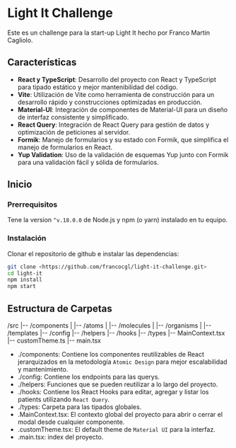 # Light It Challenge

Este es un challenge para la start-up Light It hecho por Franco Martin Cagliolo.

## Características

- **React y TypeScript**: Desarrollo del proyecto con React y TypeScript para tipado estático y mejor mantenibilidad del código.
- **Vite**: Utilización de Vite como herramienta de construcción para un desarrollo rápido y construcciones optimizadas en producción.
- **Material-UI**: Integración de componentes de Material-UI para un diseño de interfaz consistente y simplificado.
- **React Query**: Integración de React Query para gestión de datos y optimización de peticiones al servidor.
- **Formik**: Manejo de formularios y su estado con Formik, que simplifica el manejo de formularios en React.
- **Yup Validation**: Uso de la validación de esquemas Yup junto con Formik para una validación fácil y sólida de formularios.

## Inicio

### Prerrequisitos

Tene la version `^v.18.0.0` de Node.js y npm (o yarn) instalado en tu equipo.

### Instalación

Clonar el repositorio de github e instalar las dependencias:

```bash
git clone <https://github.com/francocgl/light-it-challenge.git>
cd light-it
npm install
npm start
```

## Estructura de Carpetas

/src
|-- /components
| |-- /atoms
| |-- /molecules
| |-- /organisms
| |-- /templates
|-- /config
|-- /helpers
|-- /hooks
|-- /types
|-- MainContext.tsx
|-- customTheme.ts
|-- main.tsx

- ./components: Contiene los componentes reutilizables de React jerarquizados en la metodología `Atomic Design` para mejor escalabilidad y mantenimiento.
- ./config: Contiene los endpoints para las querys.
- ./helpers: Funciones que se pueden reutilizar a lo largo del proyecto.
- ./hooks: Contiene los React Hooks para editar, agregar y listar los patients utilizando `React Query`.
- ./types: Carpeta para las tipados globales.
- .MainContext.tsx: El contexto global del proyecto para abrir o cerrar el modal desde cualquier componente.
- .customTheme.tsx: El default theme de `Material UI` para la interfaz.
- .main.tsx: index del proyecto.
